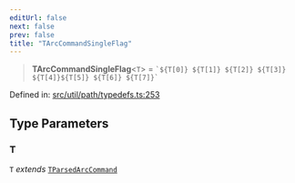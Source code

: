```yaml
---
editUrl: false
next: false
prev: false
title: "TArcCommandSingleFlag"
---
```


> **TArcCommandSingleFlag**\<`T`\> = `` `${T[0]} ${T[1]} ${T[2]} ${T[3]} ${T[4]}${T[5]} ${T[6]} ${T[7]}` ``

Defined in: [src/util/path/typedefs.ts:253](https://github.com/fabricjs/fabric.js/blob/977f797255d8c56b5b68360b0d45bed33697d2e8/src/util/path/typedefs.ts#L253)

## Type Parameters

### T

`T` *extends* [`TParsedArcCommand`](/api/type-aliases/tparsedarccommand/)
